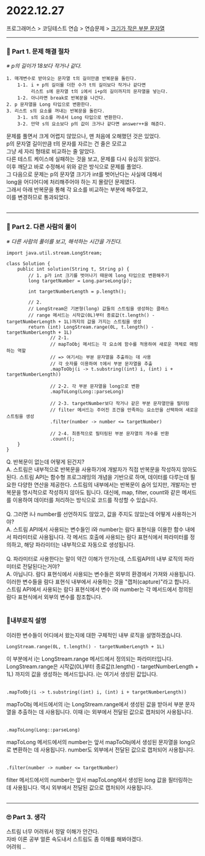 # 2022.12.27
프로그래머스 > 코딩테스트 연습 > 연습문제 > [크기가 작은 부분 문자열](https://school.programmers.co.kr/learn/courses/30/lessons/147355)

---
### 📌 Part 1. 문제 해결 절차
_※ p의 길이가 18보다 작거나 같다._<br>
```
1. 매개변수로 받아오는 문자열 t의 길이만큼 반복문을 돌린다.
    1-1. i + p의 길이를 더한 수가 t의 길이보다 작거나 같다면
         리스트 s에 문자열 t의 i에서 i+p의 길이까지의 문자열을 넣는다.
    1-2. 아니라면 break로 반복문을 나간다.
2. p 문자열을 Long 타입으로 변환한다.
3. 리스트 s의 요소를 꺼내는 반복문을 돌린다.
    3-1. s의 요소를 꺼내서 Long 타입으로 변환한다.
    3-2. 만약 s의 요소보다 p의 값이 크거나 같다면 answer++을 해준다.
```

문제를 풀면서 크게 어렵지 않았으나, 맨 처음에 오해했던 것은 있었다.<br>
p의 문자열 길이만큼 t의 문자를 자르는 건 줄은 모르고<br>
그냥 세 자리 형태로 비교하는 줄 알았다.<br>
다른 테스트 케이스에 실패하는 것을 보고, 문제를 다시 유심히 읽었다.<br>
이후 깨닫고 바로 수정해서 위와 같은 방식으로 문제를 풀었다.<br>
그 다음으로 문제는 p의 문자열 크기가 int를 벗어난다는 사실에 대해서<br>
long을 어디어디에 처리해주어야 하는 지 몰랐던 문제였다.<br>
그래서 아래 반복문을 통해 각 요소를 비교하는 부분에 해주었고,<br>
이를 변경하므로 통과되었다.<br>
<br>

---
### 📌 Part 2. 다른 사람의 풀이
_※ 다른 사람의 풀이를 보고, 해석하는 시간을 가진다._<br>
```
import java.util.stream.LongStream;

class Solution {
    public int solution(String t, String p) {
        // 1. p가 int 크기를 벗어나기 때문에 long 타입으로 변환해주기
        long targetNumber = Long.parseLong(p);
        
        int targetNumberLength = p.length();
        
        // 2.
        // LongStream은 기본형(long) 값들의 스트림을 생성하는 클래스
        // range 메서드는 시작값(0L)부터 종료값(t.length() - targetNumberLength + 1L)까지의 값을 가지는 스트림을 생성
        return (int) LongStream.range(0L, t.length() - targetNumberLength + 1L)
                // 2-1.
                // mapToObj 메서드는 각 요소에 함수를 적용하여 새로운 객체로 매핑하는 역할
                // => 여기서는 부분 문자열을 추출하는 데 사용
                // 각 숫자를 이용하여 t에서 부분 문자열을 추출
                .mapToObj(i -> t.substring((int) i, (int) i + targetNumberLength))
                
                // 2-2. 각 부분 문자열을 long으로 변환
                .mapToLong(Long::parseLong)
                
                // 2-3. targetNumber보다 작거나 같은 부분 문자열만을 필터링
                // filter 메서드는 주어진 조건을 만족하는 요소만을 선택하여 새로운 스트림을 생성
                .filter(number -> number <= targetNumber)
                
                // 2-4. 최종적으로 필터링된 부분 문자열의 개수를 반환
                .count();
    }
}
```

Q. 반복문이 없는데 어떻게 된건지?<br>
A. 스트림은 내부적으로 반복문을 사용하기에 개발자가 직접 반복문을 작성하지 않아도 된다.
스트림 API는 함수형 프로그래밍의 개념을 기반으로 하며, 데이터를 다루는데 필요한 다양한
연산을 제공한다. 스트림의 내부에서는 반복문이 숨어 있지만,
개발자는 반복문을 명시적으로 작성하지 않아도 됩니다.
대신에, map, filter, count와 같은 메서드를 이용하여
데이터를 처리하는 방식으로 코드를 작성할 수 있습니다.<br>
<br>
Q. 그러면 i나 number를 선언하지도 않았고, 값을 주지도 않았는데 어떻게 사용하는거야?<br>
A. 스트림 API에서 사용되는 변수들인 i와
number는 람다 표현식을 이용한 함수 내에서 파라미터로 사용됩니다.
각 메서드 호출에 사용되는 람다 표현식에서 파라미터를 정의하고,
해당 파라미터는 내부적으로 자동으로 생성됩니다.<br>
<br>
Q. 파라미터로 사용한다는 말이 약간 이해가 안가는데, 스트림API의 내부 로직의 파라미터로 전달된다는거야?<br>
A. 아닙니다.
람다 표현식에서 사용되는 변수들은 외부의 환경에서 가져와 사용됩니다.
이러한 변수들을 람다 표현식 내부에서 사용하는 것을
"캡처(capture)"라고 합니다.<br>
스트림 API에서 사용되는 람다 표현식에서 변수 i와 number는
각 메서드에서 정의된 람다 표현식에서 외부의 변수를 참조합니다.<br>
<br>
### 🚀내부로직 설명
이러한 변수들이 어디에서 왔는지에 대한 구체적인 내부 로직을 설명하겠습니다.<br>
```
LongStream.range(0L, t.length() - targetNumberLength + 1L)
```
이 부분에서 i는 LongStream.range 메서드에서 정의되는 파라미터입니다.<br>
LongStream.range은
시작값(0L)부터 종료값(t.length() - targetNumberLength + 1L)
까지의 값을 생성하는 메서드입니다. i는 여기서 생성된 값입니다.<br>
<br>
```
.mapToObj(i -> t.substring((int) i, (int) i + targetNumberLength))
```
mapToObj 메서드에서의 i는 LongStream.range에서 생성된 값을 받아서
부분 문자열을 추출하는 데 사용됩니다.
이때 i는 외부에서 전달된 값으로 캡처되어 사용됩니다.<br>
<br>
```
.mapToLong(Long::parseLong)
```
mapToLong 메서드에서의 number는 앞서 mapToObj에서 생성된 문자열을
long으로 변환하는 데 사용됩니다.
number도 외부에서 전달된 값으로 캡처되어 사용됩니다.<br>
<br>
```
.filter(number -> number <= targetNumber)
```
filter 메서드에서의 number는 앞서 mapToLong에서 생성된 long 값을
필터링하는 데 사용됩니다.
역시 외부에서 전달된 값으로 캡처되어 사용됩니다.<br>
<br>


---
### 🙄 Part 3. 생각
스트림 너무 어려워서 정말 이해가 안간다.<br>
자바 이론 공부 얼른 속도내서 스트림도 좀 이해를 해봐야겠다.<br>
어려워 ..